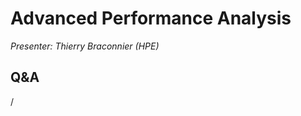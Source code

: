 # Advanced Performance Analysis

*Presenter: Thierry Braconnier (HPE)*

<!--
Course materials will be provided during and after the course.
-->

<!--
Temporary location of materials (for the lifetime of the training project):

-   Slides: `/project/project_465001098/Slides/HPE/10_advanced_performance_analysis_merged.pdf`
-->

<!--
Archived materials on LUMI:

-   Slides: `/appl/local/training/4day-20240423/files/LUMI-4day-20240423-3_03_Advanced_Performace_analysis.pdf`

-   Recording: `/appl/local/training/4day-20240423/recordings/3_03_Advanced_Performance_Analysis.mp4`

These materials can only be distributed to actual users of LUMI (active user account).
-->

## Q&A

/
